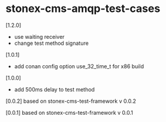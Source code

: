 # stonex-cms-amqp-test-cases

[1.2.0]
- use waiting receiver
- change test method signature

[1.0.1]
- add conan config option use_32_time_t for x86 build

[1.0.0]
- add 500ms delay to test method

[0.0.2]
based on stonex-cms-test-framework v 0.0.2

[0.0.1]
based on stonex-cms-test-framework v 0.0.1